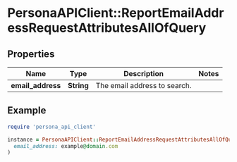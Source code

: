 # PersonaAPIClient::ReportEmailAddressRequestAttributesAllOfQuery

## Properties

| Name | Type | Description | Notes |
| ---- | ---- | ----------- | ----- |
| **email_address** | **String** | The email address to search. |  |

## Example

```ruby
require 'persona_api_client'

instance = PersonaAPIClient::ReportEmailAddressRequestAttributesAllOfQuery.new(
  email_address: example@domain.com
)
```

